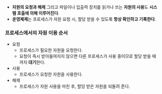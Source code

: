 - **자원의 요청과 해제** 그리고 파일이나 입출력 장치를 읽거나 쓰는 **자원의 사용**도 **시스템 호출에 의해 이루어진다**.
- **운영체제**는 프로세스가 자원 요청 시, 할당 받을 수 있도록 **항상 확인하고 기록한다**.

### 프로세스에서의 자원 이용 순서
- 요청
	- 프로세스가 필요한 자원을 요청한다.
	- 요청이 즉시 받아들여지지 않으면 다른 프로세스가 사용 중이므로 할당 받을 때까지 **대기**한다.
- 사용
	- 프로세스가 요청한 자원을 사용한다.
- 해제
	- 프로세스가 자원 사용을 마친 후, 할당 받은 자원을 되돌려 준다.